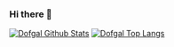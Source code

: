 ### Hi there 👋

[![Dofgal Github Stats](https://github-readme-stats.vercel.app/api/?username=Dofgal&include_all_commits=true)]()
[![Dofgal Top Langs](https://github-readme-stats.vercel.app/api/top-langs/?username=Dofgal&langs_count=10&layout=compact)](https://github.com/anuraghazra/github-readme-stats)

<!--
**Dofgal/Dofgal** is a ✨ _special_ ✨ repository because its `README.md` (this file) appears on your GitHub profile.

Here are some ideas to get you started:

- 🔭 I’m currently working on ...
- 🌱 I’m currently learning ...
- 👯 I’m looking to collaborate on ...
- 🤔 I’m looking for help with ...
- 💬 Ask me about ...
- 📫 How to reach me: ...
- 😄 Pronouns: ...
- ⚡ Fun fact: ...
-->
